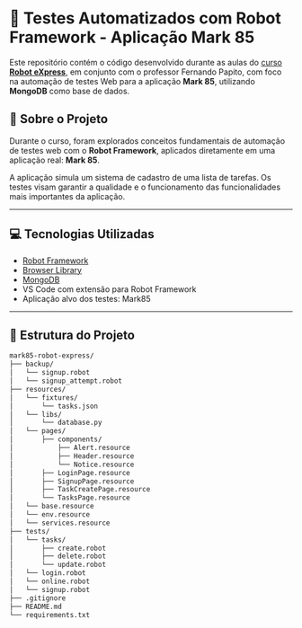 # 🤖 Testes Automatizados com Robot Framework - Aplicação Mark 85

Este repositório contém o código desenvolvido durante as aulas do [curso **Robot eXpress**](https://www.udemy.com/course/robot-express/), em conjunto com o professor Fernando Papito, com foco na automação de testes Web para a aplicação **Mark 85**, utilizando **MongoDB** como base de dados.

## 📌 Sobre o Projeto

Durante o curso, foram explorados conceitos fundamentais de automação de testes web com o **Robot Framework**, aplicados diretamente em uma aplicação real: **Mark 85**.

A aplicação simula um sistema de cadastro de uma lista de tarefas. Os testes visam garantir a qualidade e o funcionamento das funcionalidades mais importantes da aplicação.

---

## 💻 Tecnologias Utilizadas

- [Robot Framework](https://robotframework.org/)
- [Browser Library](https://robotframework-browser.org/)
- [MongoDB](https://www.mongodb.com/)
- VS Code com extensão para Robot Framework
- Aplicação alvo dos testes: Mark85

---

## 📂 Estrutura do Projeto
```bash
mark85-robot-express/
├── backup/
│   └── signup.robot
│   └── signup_attempt.robot
├── resources/
│   └── fixtures/
│       └── tasks.json
│   └── libs/
│       └── database.py
│   └── pages/
│       ├── components/
│           ├── Alert.resource
│           ├── Header.resource
│           └── Notice.resource
│       ├── LoginPage.resource
│       ├── SignupPage.resource
│       ├── TaskCreatePage.resource
│       └── TasksPage.resource
│   └── base.resource
│   └── env.resource
│   └── services.resource
├── tests/
│   └── tasks/
│       ├── create.robot
│       ├── delete.robot
│       └── update.robot
│   └── login.robot
│   └── online.robot
│   └── signup.robot
├── .gitignore
├── README.md
└── requirements.txt
```
